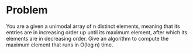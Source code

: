 # Problem

You are a given a unimodal array of n distinct elements, meaning that its entries are in increasing order up until its maximum element, after which its elements are in decreasing order.
Give an algorithm to compute the maximum element that runs in O(log n) time.
